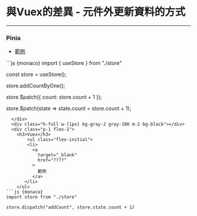 <h1>與Vuex的差異 - 元件外更新資料的方式</h1>
<hr>
<div class="flex h-full">
  <div class="p-1 flex-1">
    <h3>Pinia</h3>
    <ul class="flex-initial">
       <li>
        <a 
          target="_blank" 
          href="?????"
        >
          範例
        </a>
       </li>
    </ul>
```js {monaco}
import { useStore } from "./store"

const store = useStore();

store.addCountByOne();

store.$patch({ count: store.count + 1 });

store.$patch(state => state.count = store.count + 1);
```
  </div>
  <div class="h-full w-[1px] bg-gray-2 gray-100 m-2 bg-black"></div>
  <div class="p-1 flex-1">
    <h3>Vuex</h3>
        <ul class="flex-initial">
        <li>
          <a 
            target="_blank" 
            href="????"
          >
            範例
          </a>
       </li>
    </ul>
```js {monaco}
import store from "./store"

store.dispatch("addCount", store.state.count + 1)
```
  </div>
</div>